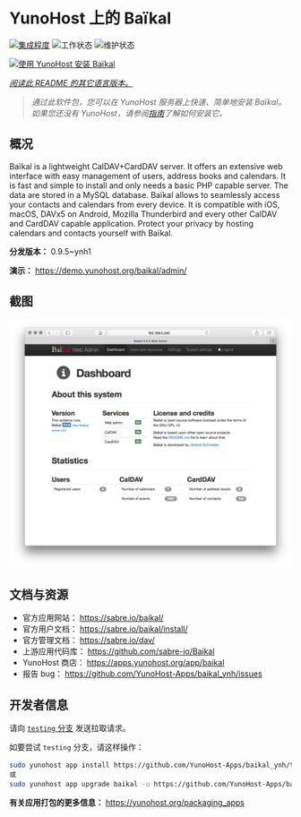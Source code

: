 <!--
注意：此 README 由 <https://github.com/YunoHost/apps/tree/master/tools/readme_generator> 自动生成
请勿手动编辑。
-->

# YunoHost 上的 Baïkal

[![集成程度](https://dash.yunohost.org/integration/baikal.svg)](https://ci-apps.yunohost.org/ci/apps/baikal/) ![工作状态](https://ci-apps.yunohost.org/ci/badges/baikal.status.svg) ![维护状态](https://ci-apps.yunohost.org/ci/badges/baikal.maintain.svg)

[![使用 YunoHost 安装 Baïkal](https://install-app.yunohost.org/install-with-yunohost.svg)](https://install-app.yunohost.org/?app=baikal)

*[阅读此 README 的其它语言版本。](./ALL_README.md)*

> *通过此软件包，您可以在 YunoHost 服务器上快速、简单地安装 Baïkal。*  
> *如果您还没有 YunoHost，请参阅[指南](https://yunohost.org/install)了解如何安装它。*

## 概况

Baïkal is a lightweight CalDAV+CardDAV server. It offers an extensive web interface with easy management of users, address books and calendars. It is fast and simple to install and only needs a basic PHP capable server. The data are stored in a MySQL database. Baïkal allows to seamlessly access your contacts and calendars from every device. It is compatible with iOS, macOS, DAVx5 on Android, Mozilla Thunderbird and every other CalDAV and CardDAV capable application. Protect your privacy by hosting calendars and contacts yourself with Baïkal.

**分发版本：** 0.9.5~ynh1

**演示：** <https://demo.yunohost.org/baikal/admin/>

## 截图

![Baïkal 的截图](./doc/screenshots/baikal-in-use.png)

## 文档与资源

- 官方应用网站： <https://sabre.io/baikal/>
- 官方用户文档： <https://sabre.io/baikal/install/>
- 官方管理文档： <https://sabre.io/dav/>
- 上游应用代码库： <https://github.com/sabre-io/Baikal>
- YunoHost 商店： <https://apps.yunohost.org/app/baikal>
- 报告 bug： <https://github.com/YunoHost-Apps/baikal_ynh/issues>

## 开发者信息

请向 [`testing` 分支](https://github.com/YunoHost-Apps/baikal_ynh/tree/testing) 发送拉取请求。

如要尝试 `testing` 分支，请这样操作：

```bash
sudo yunohost app install https://github.com/YunoHost-Apps/baikal_ynh/tree/testing --debug
或
sudo yunohost app upgrade baikal -u https://github.com/YunoHost-Apps/baikal_ynh/tree/testing --debug
```

**有关应用打包的更多信息：** <https://yunohost.org/packaging_apps>
